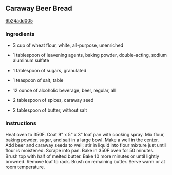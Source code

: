 ## Caraway Beer Bread

[6b24add005](http://www.food.com/recipe/caraway-beer-bread-271810)

### Ingredients

 - 3 cup of wheat flour, white, all-purpose, unenriched

 - 1 tablespoon of leavening agents, baking powder, double-acting, sodium aluminum sulfate

 - 1 tablespoon of sugars, granulated

 - 1 teaspoon of salt, table

 - 12 ounce of alcoholic beverage, beer, regular, all

 - 2 tablespoon of spices, caraway seed

 - 2 tablespoon of butter, without salt

### Instructions

Heat oven to 350F. Coat 9" x 5" x 3" loaf pan with cooking spray. Mix flour, baking powder, sugar, and salt in a large bowl. Make a well in the center. Add beer and caraway seeds to well; stir in liquid into flour mixture just until flour is moistened. Scrape into pan. Bake in 350F oven for 50 minutes. Brush top with half of melted butter. Bake 10 more minutes or until lightly browned. Remove loaf to rack. Brush on remaining butter. Serve warm or at room temperature.